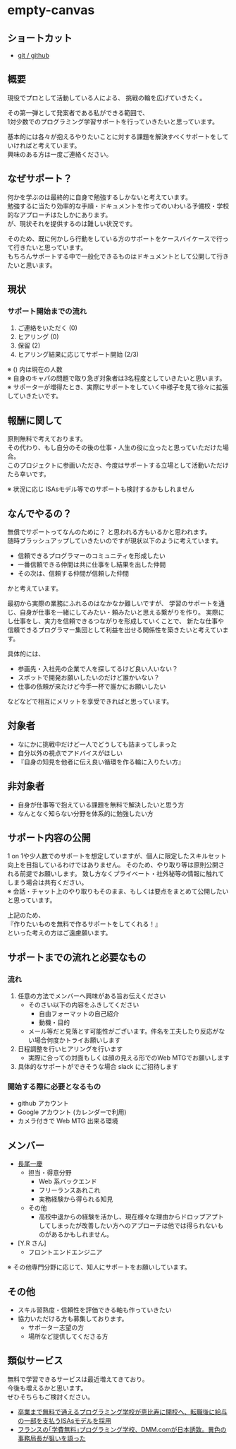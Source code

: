 # empty-canvas

## ショートカット

* [git / github](./readme/)

## 概要

現役でプロとして活動している人による、
挑戦の輪を広げていきたく。

その第一弾として発案者である私ができる範囲で、  
1対少数でのプログラミング学習サポートを行っていきたいと思っています。

基本的には各々が抱えるやりたいことに対する課題を解決すべくサポートをしていければと考えています。  
興味のある方は一度ご連絡ください。

## なぜサポート？

何かを学ぶのは最終的に自身で勉強するしかないと考えています。  
勉強するに当たり効率的な手順・ドキュメントを作ってのいわいる予備校・学校的なアプローチはたしかにあります。  
が、現状それを提供するのは難しい状況です。  

そのため、既に何かしら行動をしている方のサポートをケースバイケースで行って行きたいと思っています。  
もちろんサポートする中で一般化できるものはドキュメントとして公開して行きたいと思います。  

## 現状

###  サポート開始までの流れ

1. ご連絡をいただく (0)
2. ヒアリング (0)
3. 保留 (2)
4. ヒアリング結果に応じてサポート開始 (2/3)

※ () 内は現在の人数  
※ 自身のキャパの問題で取り急ぎ対象者は3名程度としていきたいと思います。  
※ サポーターが増得たとき、実際にサポートをしていく中様子を見て徐々に拡張していきたいです。

## 報酬に関して

原則無料で考えております。  
その代わり、もし自分のその後の仕事・人生の役に立ったと思っていただけた場合。  
このプロジェクトに参画いただき、今度はサポートする立場として活動いただけたら幸いです。

※ 状況に応じ ISAsモデル等でのサポートも検討するかもしれません

## なんでやるの？

無償でサポートってなんのために？
と思われる方もいるかと思われます。  
随時ブラッシュアップしていきたいのですが現状以下のように考えています。

* 信頼できるプログラマーのコミュニティを形成したい
* 一番信頼できる仲間は共に仕事をし結果を出した仲間
* その次は、信頼する仲間が信頼した仲間

かと考えています。

最初から実際の業務にふれるのはなかなか難しいですが、
学習のサポートを通じ、自身が仕事を一緒にしてみたい・頼みたいと思える繋がりを作り。
実際にし仕事をし、実力を信頼できるつながりを形成していくことで、
新たな仕事や信頼できるプログラマー集団として利益を出せる関係性を築きたいと考えています。

具体的には、
* 参画先・入社先の企業で人を探してるけど良い人いない？
* スポットで開発お願いしたいのだけど誰かいない？
* 仕事の依頼が来たけど今手一杯で誰かにお願いしたい

などなどで相互にメリットを享受できればと思っています。

## 対象者

* なにかに挑戦中だけど一人でどうしても詰まってしまった
* 自分以外の視点でアドバイスがほしい
* 『自身の知見を他者に伝え良い循環を作る輪に入りたい方』

## 非対象者

* 自身が仕事等で抱えている課題を無料で解決したいと思う方
* なんとなく知らない分野を体系的に勉強したい方

## サポート内容の公開

1 on 1や少人数でのサポートを想定していますが、個人に限定したスキルセット向上を目指しているわけではありません。  そのため、やり取り等は原則公開される前提でお願いします。
致し方なくプライベート・社外秘等の情報に触れてしまう場合は共有ください。  
※ 会話・チャット上のやり取りもそのまま、もしくは要点をまとめて公開したいと思っています。

上記のため、  
『作りたいものを無料で作るサポートをしてくれる！』  
といった考えの方はご遠慮願います。

## サポートまでの流れと必要なもの

### 流れ

1. 任意の方法でメンバーへ興味がある旨お伝えください
    * そのさい以下の内容をふきしてください
        * 自由フォーマットの自己紹介
        * 動機・目的 
    * メール等だと見落とす可能性がございます。件名を工夫したり反応がない場合何度かトライお願いします
2. 日程調整を行いヒアリングを行います
    * 実際に合っての対面もしくは顔の見える形でのWeb MTGでお願いします
3. 具体的なサポートができそうな場合 slack にご招待します

### 開始する際に必要となるもの

* github アカウント
* Google アカウント (カレンダーで利用)
* カメラ付きで Web MTG 出来る環境

## メンバー

* [長尾一慶](https://www.linkedin.com/in/%E4%B8%80%E6%85%B6-%E9%95%B7%E5%B0%BE-35452a13b/)
    * 担当・得意分野
        * Web 系バックエンド
        * フリーランスあれこれ
        * 実務経験から得られる知見
    * その他
        * 高校中退からの経験を活かし、現在様々な理由からドロップアプトしてしまったが改善したい方へのアプローチは他では得られないものがあるかもしれません。
* [Y.R さん]
    * フロントエンドエンジニア

※ その他専門分野に応じて、知人にサポートをお願いしています。

## その他

* スキル習熟度・信頼性を評価できる軸も作っていきたい
* 協力いただける方も募集しております。
    * サポーター志望の方
    * 場所など提供してくださる方

## 類似サービス

無料で学習できるサービスは最近増えてきており。  
今後も増えるかと思います。  
ぜひそちらもご検討ください。

* [卒業まで無料で通えるプログラミング学校が恵比寿に開校へ、転職後に給与の一部を支払うISAsモデルを採用](https://jp.techcrunch.com/2019/11/29/labot/?fbclid=IwAR2semf0odihMtIsh523S2DtnoxCm7ss4-Tr1uqqAg5jL8V93hQCxB2z4_4)
* [フランスの｢学費無料｣プログラミング学校、DMM.comが日本誘致。異色の事務局長が狙いを語った](https://www.businessinsider.jp/post-203263?fbclid=IwAR0s57GmI0BYK4pnxqiP4KbKwjKgeerL2NEqWXN5cJILSpHgkqP_nxQopBE)

